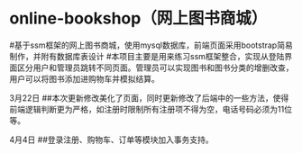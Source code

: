 ﻿online-bookshop（网上图书商城）
==================
#基于ssm框架的网上图书商城，使用mysql数据库，前端页面采用bootstrap简易制作，并附有数据库表设计
#本项目主要是用来练习ssm框架整合，实现从登陆界面区分用户和管理员跳转不同页面。管理员可以实现图书和图书分类的增删改查，用户可以将图书添加进购物车并模拟结算。

3月22日
##本次更新修改美化了页面，同时更新修改了后端中的一些方法，使得前端逻辑判断更为严格，如注册时限制所有注册项不得为空，电话号码必须为11位等。

4月4日
##登录注册、购物车、订单等模块加入事务支持。

